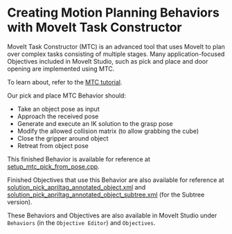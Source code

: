 # Creating Motion Planning Behaviors with MoveIt Task Constructor
MoveIt Task Constructor (MTC) is an advanced tool that uses MoveIt to plan over complex tasks consisting of multiple stages.
Many application-focused Objectives included in MoveIt Studio, such as pick and place and door opening are implemented using MTC.

To learn about, refer to the [MTC tutorial](https://moveit.picknik.ai/main/doc/tutorials/pick_and_place_with_moveit_task_constructor/pick_and_place_with_moveit_task_constructor.html).

Our pick and place MTC Behavior should:
  - Take an object pose as input
  - Approach the received pose
  - Generate and execute an IK solution to the grasp pose
  - Modify the allowed collision matrix (to allow grabbing the cube)
  - Close the gripper around object
  - Retreat from object pose

This finished Behavior is available for reference at [setup_mtc_pick_from_pose.cpp](../src/moveit_studio_training_behaviors/src/setup_mtc_pick_from_pose.cpp).

Finished Objectives that use this Behavior are also available for reference at [solution_pick_apriltag_annotated_object.xml](../src/ur_se_config/objectives/solution_pick_apriltag_annotated_object.xml) and [solution_pick_apriltag_annotated_object_subtree.xml](../src/ur_base_config/objectives/solution_pick_apriltag_annotated_object_subtree.xml) (for the Subtree version).

These Behaviors and Objectives are also available in MoveIt Studio under `Behaviors` (in the `Objective Editor`) and `Objectives`.
